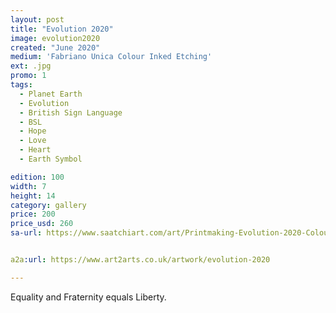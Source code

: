 ```yaml
---
layout: post
title: "Evolution 2020"
image: evolution2020
created: "June 2020"
medium: 'Fabriano Unica Colour Inked Etching'
ext: .jpg
promo: 1
tags:
  - Planet Earth
  - Evolution
  - British Sign Language
  - BSL
  - Hope
  - Love
  - Heart
  - Earth Symbol

edition: 100
width: 7
height: 14
category: gallery
price: 200
price_usd: 260
sa-url: https://www.saatchiart.com/art/Printmaking-Evolution-2020-Colour-Inked-Etching-Limited-Edition-of-100/19454/7880709/view


a2a:url: https://www.art2arts.co.uk/artwork/evolution-2020

---
```


Equality and Fraternity equals Liberty.

